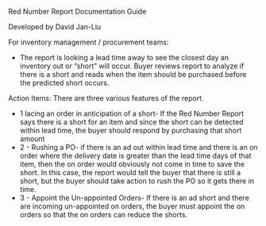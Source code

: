 Red Number Report Documentation Guide

Developed by David Jan-Liu

For inventory management / procurement teams:

- The report is looking a lead time away to see the closest day an inventory out or “short” will occur. Buyer reviews report to analyze if there is a short and reads when the item should be purchased before the predicted short occurs.

Action Items: There are three various features of the report.
- 1 lacing an order in anticipation of a short- If the Red Number Report says there is a short for an item and since the short can be detected within lead time, the buyer should respond by purchasing that short amount
- 2 - Rushing a PO- if there is an ad out within lead time and there is an on order where the delivery date is greater than the lead time days of that item, then the on order would obviously not come in time to save the short. In this case, the report would tell the buyer that there is still a short, but the buyer should take action to rush the PO so it gets there in time.
- 3 - Appoint the Un-appointed Orders- If there is an ad short and there are incoming un-appointed on orders, the buyer must appoint the on orders so that the on orders can reduce the shorts. 
